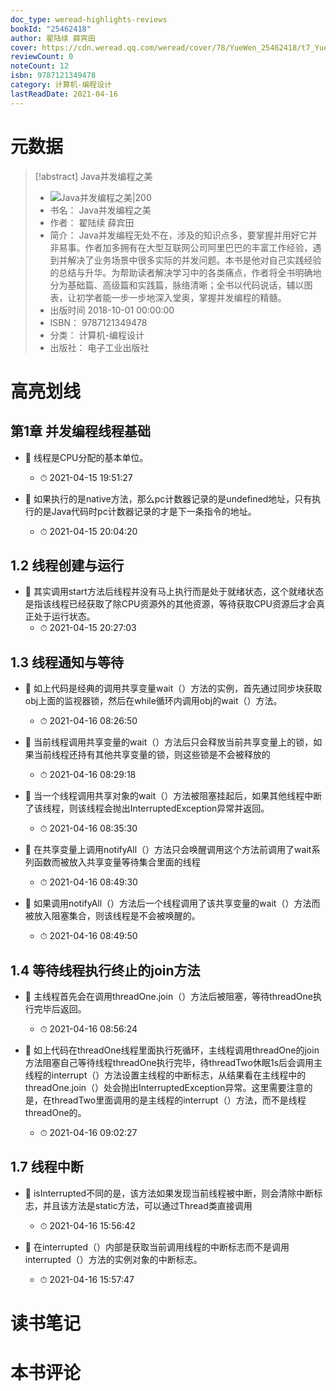 ```yaml
---
doc_type: weread-highlights-reviews
bookId: "25462418"
author: 翟陆续 薛宾田
cover: https://cdn.weread.qq.com/weread/cover/78/YueWen_25462418/t7_YueWen_25462418.jpg
reviewCount: 0
noteCount: 12
isbn: 9787121349478
category: 计算机-编程设计
lastReadDate: 2021-04-16
---
```

# 元数据
> [!abstract] Java并发编程之美
> - ![ Java并发编程之美|200](https://cdn.weread.qq.com/weread/cover/78/YueWen_25462418/t7_YueWen_25462418.jpg)
> - 书名： Java并发编程之美
> - 作者： 翟陆续 薛宾田
> - 简介： Java并发编程无处不在，涉及的知识点多，要掌握并用好它并非易事。作者加多拥有在大型互联网公司阿里巴巴的丰富工作经验，遇到并解决了业务场景中很多实际的并发问题。本书是他对自己实践经验的总结与升华。为帮助读者解决学习中的各类痛点，作者将全书明确地分为基础篇、高级篇和实践篇，脉络清晰；全书以代码说话，辅以图表，让初学者能一步一步地深入堂奥，掌握并发编程的精髓。
> - 出版时间 2018-10-01 00:00:00
> - ISBN： 9787121349478
> - 分类： 计算机-编程设计
> - 出版社： 电子工业出版社

# 高亮划线

## 第1章 并发编程线程基础


- 📌 线程是CPU分配的基本单位。 
    - ⏱ 2021-04-15 19:51:27 

- 📌 如果执行的是native方法，那么pc计数器记录的是undefined地址，只有执行的是Java代码时pc计数器记录的才是下一条指令的地址。 
    - ⏱ 2021-04-15 20:04:20 
## 1.2 线程创建与运行


- 📌 其实调用start方法后线程并没有马上执行而是处于就绪状态，这个就绪状态是指该线程已经获取了除CPU资源外的其他资源，等待获取CPU资源后才会真正处于运行状态。 
    - ⏱ 2021-04-15 20:27:03 
## 1.3 线程通知与等待


- 📌 如上代码是经典的调用共享变量wait（）方法的实例，首先通过同步块获取obj上面的监视器锁，然后在while循环内调用obj的wait（）方法。 
    - ⏱ 2021-04-16 08:26:50 

- 📌 当前线程调用共享变量的wait（）方法后只会释放当前共享变量上的锁，如果当前线程还持有其他共享变量的锁，则这些锁是不会被释放的 
    - ⏱ 2021-04-16 08:29:18 

- 📌 当一个线程调用共享对象的wait（）方法被阻塞挂起后，如果其他线程中断了该线程，则该线程会抛出InterruptedException异常并返回。 
    - ⏱ 2021-04-16 08:35:30 

- 📌 在共享变量上调用notifyAll（）方法只会唤醒调用这个方法前调用了wait系列函数而被放入共享变量等待集合里面的线程 
    - ⏱ 2021-04-16 08:49:30 

- 📌 如果调用notifyAll（）方法后一个线程调用了该共享变量的wait（）方法而被放入阻塞集合，则该线程是不会被唤醒的。 
    - ⏱ 2021-04-16 08:49:50 
## 1.4 等待线程执行终止的join方法


- 📌 主线程首先会在调用threadOne.join（）方法后被阻塞，等待threadOne执行完毕后返回。 
    - ⏱ 2021-04-16 08:56:24 

- 📌 如上代码在threadOne线程里面执行死循环，主线程调用threadOne的join方法阻塞自己等待线程threadOne执行完毕，待threadTwo休眠1s后会调用主线程的interrupt（）方法设置主线程的中断标志，从结果看在主线程中的threadOne.join（）处会抛出InterruptedException异常。这里需要注意的是，在threadTwo里面调用的是主线程的interrupt（）方法，而不是线程threadOne的。 
    - ⏱ 2021-04-16 09:02:27 
## 1.7 线程中断


- 📌 isInterrupted不同的是，该方法如果发现当前线程被中断，则会清除中断标志，并且该方法是static方法，可以通过Thread类直接调用 
    - ⏱ 2021-04-16 15:56:42 

- 📌 在interrupted（）内部是获取当前调用线程的中断标志而不是调用interrupted（）方法的实例对象的中断标志。 
    - ⏱ 2021-04-16 15:57:47 
# 读书笔记

# 本书评论
